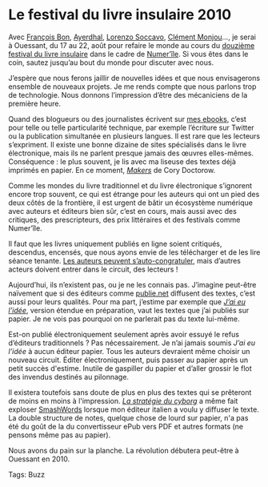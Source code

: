 # Le festival du livre insulaire 2010

Avec [François Bon](http://www.tierslivre.net/), [Ayerdhal](http://www.facebook.com/Ayerdhal/#!/pages/Ayerdhal/182872030566?ref=ts), [Lorenzo Soccavo](http://ple-consulting.blogspot.com/), [Clément Monjou](http://www.ebouquin.fr)…, je serai à Ouessant, du 17 au 22, août pour refaire le monde au cours du [douzième festival du livre insulaire](http://www.livre-insulaire.fr/) dans le cadre de [Numer’île](http://www.livre-insulaire.fr/57.html). Si vous êtes dans le coin, sautez jusqu’au bout du monde pour discuter avec nous.

J’espère que nous ferons jaillir de nouvelles idées et que nous envisagerons ensemble de nouveaux projets. Je me rends compte que nous parlons trop de technologie. Nous donnons l’impression d’être des mécaniciens de la première heure.

Quand des blogueurs ou des journalistes écrivent sur [mes ebooks](http://txt.tcrouzet.com), c’est pour telle ou telle particularité technique, par exemple l’écriture sur Twitter ou la publication simultanée en plusieurs langues. Il est rare que les lecteurs s’expriment. Il existe une bonne dizaine de sites spécialisés dans le livre électronique, mais ils ne parlent presque jamais des œuvres elles-mêmes. Conséquence : le plus souvent, je lis avec ma liseuse des textes déjà imprimés en papier. En ce moment, [*Makers*](http://craphound.com/makers/) de Cory Doctorow.

Comme les mondes du livre traditionnel et du livre électronique s’ignorent encore trop souvent, ce qui est étrange pour les auteurs qui ont un pied des deux côtés de la frontière, il est urgent de bâtir un écosystème numérique avec auteurs et éditeurs bien sûr, c’est en cours, mais aussi avec des critiques, des prescripteurs, des prix littéraires et des festivals comme Numer’île.

Il faut que les livres uniquement publiés en ligne soient critiqués, descendus, encensés, que nous ayons envie de les télécharger et de les lire séance tenante. [Les auteurs peuvent s’auto-congratuler](/2010/07/19/lectures-croisees-ecritures-paralleles/), mais d’autres acteurs doivent entrer dans le circuit, des lecteurs !

Aujourd’hui, ils n’existent pas, ou je ne les connais pas. J’imagine peut-être naïvement que si des éditeurs comme [publie.net](http://publie.net) diffusent des textes, c’est aussi pour leurs qualités. Pour ma part, j’estime par exemple que [*J’ai eu l’idée*](/id/), version étendue en préparation, vaut les textes que j’ai publiés sur papier. Je ne vois pas pourquoi on ne parlerait pas du texte lui-même.

Est-on publié électroniquement seulement après avoir essuyé le refus d’éditeurs traditionnels ? Pas nécessairement. Je n’ai jamais soumis *J’ai eu l’idée* à aucun éditeur papier. Tous les auteurs devraient même choisir un nouveau circuit. Éditer électroniquement, puis passer au papier après un petit succès d'estime. Inutile de gaspiller du papier et d’aller grossir le flot des invendus destinés au pilonnage.

Il existera toutefois sans doute de plus en plus des textes qui se prêteront de moins en moins à l'impression. [*La stratégie du cyborg*](/la-strategie-du-cyborg/) a même fait exploser [SmashWords](http://www.smashwords.com/) lorsque mon éditeur italien a voulu y diffuser le texte. La double structure de notes, quelque chose de lourd sur papier, n'a pas été du goût de la du convertisseur ePub vers PDF et autres formats (ne pensons même pas au papier).

Nous avons du pain sur la planche. La révolution débutera peut-être à Ouessant en 2010.

Tags: Buzz